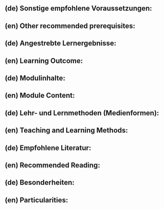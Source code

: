 ## (de) Sonstige empfohlene Voraussetzungen:

## (en) Other recommended prerequisites:

## (de) Angestrebte Lernergebnisse:

## (en) Learning Outcome:

## (de) Modulinhalte:

## (en) Module Content:

## (de) Lehr- und Lernmethoden (Medienformen):

## (en) Teaching and Learning Methods:

## (de) Empfohlene Literatur:

## (en) Recommended Reading:

## (de) Besonderheiten:

## (en) Particularities: